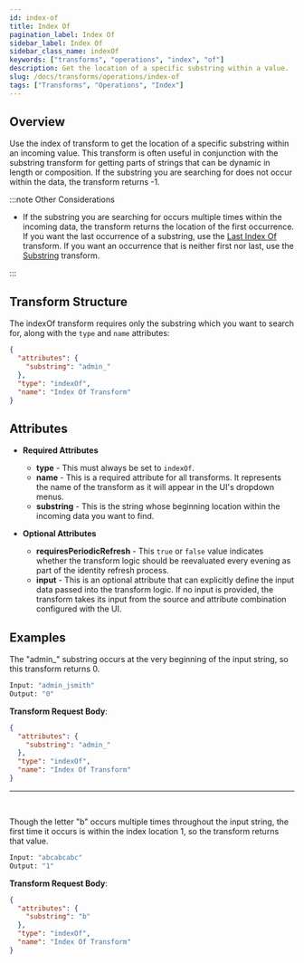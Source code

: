 ```yaml
---
id: index-of
title: Index Of
pagination_label: Index Of
sidebar_label: Index Of
sidebar_class_name: indexOf
keywords: ["transforms", "operations", "index", "of"]
description: Get the location of a specific substring within a value.
slug: /docs/transforms/operations/index-of
tags: ["Transforms", "Operations", "Index"]
---
```


## Overview

Use the index of transform to get the location of a specific substring within an
incoming value. This transform is often useful in conjunction with the substring
transform for getting parts of strings that can be dynamic in length or
composition. If the substring you are searching for does not occur within the
data, the transform returns -1.

:::note Other Considerations

- If the substring you are searching for occurs multiple times within the
  incoming data, the transform returns the location of the first occurrence. If
  you want the last occurrence of a substring, use the
  [Last Index Of](./last-index-of.md) transform. If you want an occurrence that
  is neither first nor last, use the [Substring](./substring.md) transform.

:::

## Transform Structure

The indexOf transform requires only the substring which you want to search for,
along with the `type` and `name` attributes:

```json
{
  "attributes": {
    "substring": "admin_"
  },
  "type": "indexOf",
  "name": "Index Of Transform"
}
```

## Attributes

- **Required Attributes**

  - **type** - This must always be set to `indexOf`.
  - **name** - This is a required attribute for all transforms. It represents
    the name of the transform as it will appear in the UI's dropdown menus.
  - **substring** - This is the string whose beginning location within the
    incoming data you want to find.

- **Optional Attributes**
  - **requiresPeriodicRefresh** - This `true` or `false` value indicates whether
    the transform logic should be reevaluated every evening as part of the
    identity refresh process.
  - **input** - This is an optional attribute that can explicitly define the
    input data passed into the transform logic. If no input is provided, the
    transform takes its input from the source and attribute combination
    configured with the UI.

## Examples

The "admin\_" substring occurs at the very beginning of the input string, so
this transform returns 0.

```bash
Input: "admin_jsmith"
Output: "0"
```

**Transform Request Body**:

```json
{
  "attributes": {
    "substring": "admin_"
  },
  "type": "indexOf",
  "name": "Index Of Transform"
}
```

---

<p>&nbsp;</p>

Though the letter "b" occurs multiple times throughout the input string, the
first time it occurs is within the index location 1, so the transform returns
that value.

```bash
Input: "abcabcabc"
Output: "1"
```

**Transform Request Body**:

```json
{
  "attributes": {
    "substring": "b"
  },
  "type": "indexOf",
  "name": "Index Of Transform"
}
```
